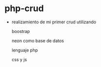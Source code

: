# php-crud

- realizamiento de mi primer crud utilizando 

  boostrap 

  neon como base de datos

  lenguaje php

  css y js
